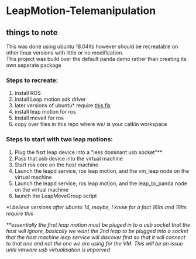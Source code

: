 # LeapMotion-Telemanipulation

## things to note<br>
This was done using ubuntu 18.04lts however should be recreatable on other linux versions with little or no modification.<br>
This project was build over the default panda demo rather than creating its own seperate package

### Steps to recreate:
<ol><li>install ROS</li>
<li>install Leap motion sdk driver</li>
<li>later versions of ubuntu* require <a href="https://d2beseu6pw5d2t.cloudfront.net/t/tip-ubuntu-systemd-and-leapd/2118">this fix </a>
</li>
<li>install leap motion for ros</li>
<li>install moveit for ros</li>
<li>copy over files in this repo  where ws/ is your catkin workspace</li>
</ol>

### Steps to start with two leap motions:
<ol><li>Plug the fisrt leap device into a "less dominant usb socket"**</li>
<li>Pass that usb device into the virtual machine</li>
<li>Start ros core on the host machine</li>
<li>Launch the leapd service, ros leap motion, and the vm_leap node on the virtual machine</li>
<li>Launch the leapd service, ros leap motion, and the leap_to_panda node on the virtual machine</li>
<li>launch the LeapMoveGroup script</li>
</ol>

*\*I believe versions after ubuntu 14, maybe, I know for a fact 16lts and 18lts require this*

*\*\*essentially the first leap motion must be pluged in to a usb socket that the host will ignore, basically we want the 2nd leap to be plugged into a socket that the host machine leap service will discover first so that it will connect to that one and not the one we are using for the VM. This will be an issue until vmware usb virtualisation is imporved* 

